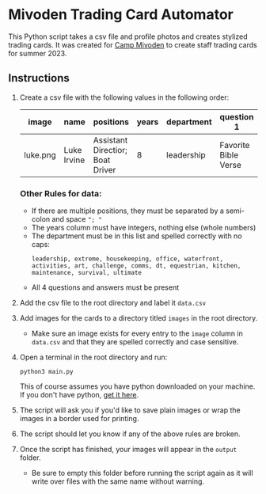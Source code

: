 # Mivoden Trading Card Automator
This Python script takes a csv file and profile photos and creates stylized trading cards. It was created for [Camp Mivoden](https://www.mivoden.com/) to create staff trading cards for summer 2023.

## Instructions
1. Create a csv file with the following values in the following order:

    | image | name | positions | years | department | question 1 | answer 1 | question 2 | answer 2 | question 3 | answer 3 | question 4 | answer 4|
    | -------- | -------- | -------- | -------- | -------- | -------- | -------- | -------- | -------- | -------- | -------- | -------- | -------- |
    | luke.png | Luke Irvine | Assistant Directior; Boat Driver | 8 | leadership | Favorite Bible Verse | John 3:16 | question 2 | answer 2 | question 3 | answer 3 | question 4 | answer 4 |
    
    ### Other Rules for data:
    - If there are multiple positions, they must be separated by a semi-colon and space `"; "`
    - The years column must have integers, nothing else (whole numbers)
    - The department must be in this list and spelled correctly with no caps:
      ```
      leadership, extreme, housekeeping, office, waterfront, activities, art, challenge, comms, dt, equestrian, kitchen, maintenance, survival, ultimate
      ```
    - All 4 questions and answers must be present
2. Add the csv file to the root directory and label it `data.csv`
3. Add images for the cards to a directory titled `images` in the root directory.
    - Make sure an image exists for every entry to the `image` column in `data.csv` and that they are spelled correctly and case sensitive.
4. Open a terminal in the root directory and run:
      ```
      python3 main.py
      ```
    This of course assumes you have python downloaded on your machine. If you don't have python, [get it here](https://www.python.org/downloads/).
5. The script will ask you if you'd like to save plain images or wrap the images in a border used for printing.
6. The script should let you know if any of the above rules are broken.
7. Once the script has finished, your images will appear in the `output` folder. 
    - Be sure to empty this folder before running the script again as it will write over files with the same name without warning.